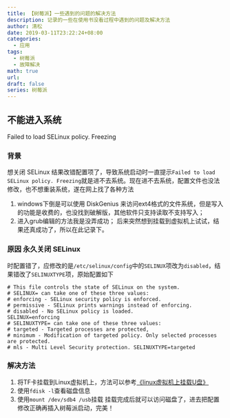 ```yaml
---
title: 【树莓派】一些遇到的问题的解决方法
description: 记录的一些在使用书没看过程中遇到的问题及解决方法
author: 清松
date: 2019-03-11T23:22:24+08:00
categories:
  - 应用
tags:
  - 树莓派
  - 故障解决
math: true
url: 
draft: false
series: 树莓派
---
```

## 不能进入系统  

Failed to load SELinux policy. Freezing
### 背景

想关闭 SELinux 结果改错配置项了，导致系统启动时一直提示`Failed to load SELinux policy. Freezing`就是进不去系统。现在进不去系统，配置文件也没法修改，也不想重装系统，遂在网上找了各种方法
1. windows下倒是可以使用 DiskGenius 来访问ext4格式的文件系统，但是写入的功能是收费的，也没找到破解版，其他软件只支持读取不支持写入；
2. 进入grub编辑的方法我是没弄成功；
后来突然想到挂载到虚拟机上试试，结果还真成功了，所以在此记录下。

### 原因 永久关闭 SELinux  
时配置错了，应修改的是`/etc/selinux/config`中的`SELINUX`项改为`disabled`，结果错改了`SELINUXTYPE`项，原始配置如下
```
# This file controls the state of SELinux on the system.
# SELINUX= can take one of these three values:
# enforcing - SELinux security policy is enforced.
# permissive - SELinux prints warnings instead of enforcing.
# disabled - No SELinux policy is loaded.
SELINUX=enforcing
# SELINUXTYPE= can take one of these three values:
# targeted - Targeted processes are protected,
# minimum - Modification of targeted policy. Only selected processes are protected.
# mls - Multi Level Security protection. SELINUXTYPE=targeted 
```

### 解决方法

1. 将TF卡挂载到Linux虚拟机上，方法可以参考[《linux虚拟机上挂载U盘》](<https://jingyan.baidu.com/article/8ebacdf028b13449f65cd5a5.html>)
2. 使用`fdisk -l`查看磁盘信息
3. 使用`mount /dev/sdb4 /usb`挂载
挂载完成后就可以访问磁盘了，进去把配置修改正确再插入树莓派启动，完美！